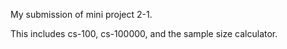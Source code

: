 My submission of mini project 2-1. 

This includes cs-100, cs-100000, and the sample size calculator.
